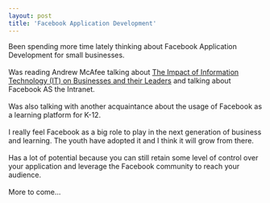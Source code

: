 ```yaml
---
layout: post
title: 'Facebook Application Development'
---
```

Been spending more time lately thinking about Facebook Application Development for small businesses.<br /><br />Was reading Andrew McAfee talking about <a class="title" href="http://blog.hbs.edu/faculty/amcafee">The Impact of Information Technology (IT) on Businesses and their Leaders</a> and talking about <span class="blogcontenthead">Facebook AS the Intranet.<br /><br />Was also talking with another acquaintance about the usage of Facebook as a learning platform for K-12.<br /><br />I really feel Facebook as a big role to play in the next generation of business and learning.  The youth have adopted it and I think it will grow from there.<br /><br />Has a lot of potential because you can still retain some level of control over your application and leverage the Facebook community to reach your audience.<br /><br />More to come...<br /></span>